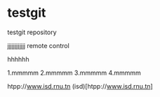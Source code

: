 # testgit
testgit repository


jjjjjjjjjjjj
remote control
<p>hhhhhh</p>
  1.mmmmm
  2.mmmmm
  3.mmmmm
  4.mmmmm

htpp://www.isd.rnu.tn
(isd)[htpp://www.isd.rnu.tn]